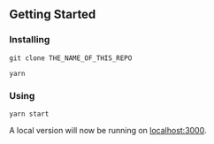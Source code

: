 ## Getting Started

### Installing

```
git clone THE_NAME_OF_THIS_REPO
```

```
yarn
```

### Using

```
yarn start
```

A local version will now be running on [localhost:3000](http://localhost:3000).
